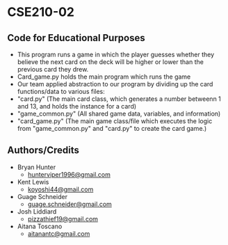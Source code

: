 # CSE210-02

## Code for Educational Purposes

- This program runs a game in which the player guesses whether they believe the next card on the deck will be higher or lower than the previous card they drew.
- Card_game.py holds the main program which runs the game
- Our team applied abstraction to our program by dividing up the card functions/data to various files:
- "card.py" (The main card class, which generates a number betweenn 1 and 13, and holds the instance for a card)
- "game_common.py" (All shared game data, variables, and information) 
- "card_game.py" (The main game class/file which executes the logic from "game_common.py" and "card.py" to create the card game.)

## Authors/Credits

- Bryan Hunter
  - hunterviper1996@gmail.com
- Kent Lewis
  - koyoshi44@gmail.com
- Guage Schneider
  - guage.schneider@gmail.com
- Josh Liddiard
  - pizzathief19@gmail.com
- Aitana Toscano
  - aitanantc@gmail.com